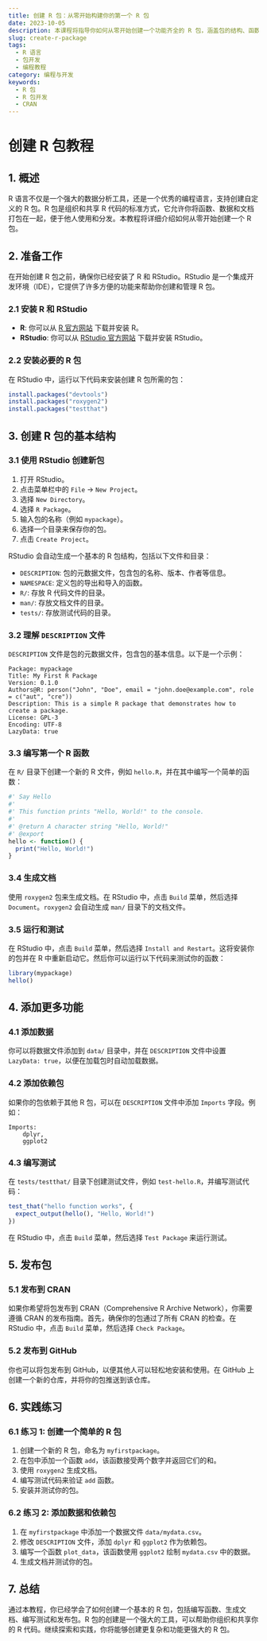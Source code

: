 ```yaml
---
title: 创建 R 包：从零开始构建你的第一个 R 包
date: 2023-10-05
description: 本课程将指导你如何从零开始创建一个功能齐全的 R 包，涵盖包的结构、函数编写、文档编写、测试以及发布到 CRAN 的完整流程。
slug: create-r-package
tags:
  - R 语言
  - 包开发
  - 编程教程
category: 编程与开发
keywords:
  - R 包
  - R 包开发
  - CRAN
---
```


# 创建 R 包教程

## 1. 概述

R 语言不仅是一个强大的数据分析工具，还是一个优秀的编程语言，支持创建自定义的 R 包。R 包是组织和共享 R 代码的标准方式，它允许你将函数、数据和文档打包在一起，便于他人使用和分发。本教程将详细介绍如何从零开始创建一个 R 包。

## 2. 准备工作

在开始创建 R 包之前，确保你已经安装了 R 和 RStudio。RStudio 是一个集成开发环境（IDE），它提供了许多方便的功能来帮助你创建和管理 R 包。

### 2.1 安装 R 和 RStudio

- **R**: 你可以从 [R 官方网站](https://www.r-project.org/) 下载并安装 R。
- **RStudio**: 你可以从 [RStudio 官方网站](https://www.rstudio.com/products/rstudio/download/) 下载并安装 RStudio。

### 2.2 安装必要的 R 包

在 RStudio 中，运行以下代码来安装创建 R 包所需的包：

```r
install.packages("devtools")
install.packages("roxygen2")
install.packages("testthat")
```

## 3. 创建 R 包的基本结构

### 3.1 使用 RStudio 创建新包

1. 打开 RStudio。
2. 点击菜单栏中的 `File` -> `New Project`。
3. 选择 `New Directory`。
4. 选择 `R Package`。
5. 输入包的名称（例如 `mypackage`）。
6. 选择一个目录来保存你的包。
7. 点击 `Create Project`。

RStudio 会自动生成一个基本的 R 包结构，包括以下文件和目录：

- `DESCRIPTION`: 包的元数据文件，包含包的名称、版本、作者等信息。
- `NAMESPACE`: 定义包的导出和导入的函数。
- `R/`: 存放 R 代码文件的目录。
- `man/`: 存放文档文件的目录。
- `tests/`: 存放测试代码的目录。

### 3.2 理解 `DESCRIPTION` 文件

`DESCRIPTION` 文件是包的元数据文件，包含包的基本信息。以下是一个示例：

```plaintext
Package: mypackage
Title: My First R Package
Version: 0.1.0
Authors@R: person("John", "Doe", email = "john.doe@example.com", role = c("aut", "cre"))
Description: This is a simple R package that demonstrates how to create a package.
License: GPL-3
Encoding: UTF-8
LazyData: true
```

### 3.3 编写第一个 R 函数

在 `R/` 目录下创建一个新的 R 文件，例如 `hello.R`，并在其中编写一个简单的函数：

```r
#' Say Hello
#'
#' This function prints "Hello, World!" to the console.
#'
#' @return A character string "Hello, World!"
#' @export
hello <- function() {
  print("Hello, World!")
}
```

### 3.4 生成文档

使用 `roxygen2` 包来生成文档。在 RStudio 中，点击 `Build` 菜单，然后选择 `Document`。`roxygen2` 会自动生成 `man/` 目录下的文档文件。

### 3.5 运行和测试

在 RStudio 中，点击 `Build` 菜单，然后选择 `Install and Restart`。这将安装你的包并在 R 中重新启动它。然后你可以运行以下代码来测试你的函数：

```r
library(mypackage)
hello()
```

## 4. 添加更多功能

### 4.1 添加数据

你可以将数据文件添加到 `data/` 目录中，并在 `DESCRIPTION` 文件中设置 `LazyData: true`，以便在加载包时自动加载数据。

### 4.2 添加依赖包

如果你的包依赖于其他 R 包，可以在 `DESCRIPTION` 文件中添加 `Imports` 字段。例如：

```plaintext
Imports:
    dplyr,
    ggplot2
```

### 4.3 编写测试

在 `tests/testthat/` 目录下创建测试文件，例如 `test-hello.R`，并编写测试代码：

```r
test_that("hello function works", {
  expect_output(hello(), "Hello, World!")
})
```

在 RStudio 中，点击 `Build` 菜单，然后选择 `Test Package` 来运行测试。

## 5. 发布包

### 5.1 发布到 CRAN

如果你希望将包发布到 CRAN（Comprehensive R Archive Network），你需要遵循 CRAN 的发布指南。首先，确保你的包通过了所有 CRAN 的检查。在 RStudio 中，点击 `Build` 菜单，然后选择 `Check Package`。

### 5.2 发布到 GitHub

你也可以将包发布到 GitHub，以便其他人可以轻松地安装和使用。在 GitHub 上创建一个新的仓库，并将你的包推送到该仓库。

## 6. 实践练习

### 6.1 练习 1: 创建一个简单的 R 包

1. 创建一个新的 R 包，命名为 `myfirstpackage`。
2. 在包中添加一个函数 `add`，该函数接受两个数字并返回它们的和。
3. 使用 `roxygen2` 生成文档。
4. 编写测试代码来验证 `add` 函数。
5. 安装并测试你的包。

### 6.2 练习 2: 添加数据和依赖包

1. 在 `myfirstpackage` 中添加一个数据文件 `data/mydata.csv`。
2. 修改 `DESCRIPTION` 文件，添加 `dplyr` 和 `ggplot2` 作为依赖包。
3. 编写一个函数 `plot_data`，该函数使用 `ggplot2` 绘制 `mydata.csv` 中的数据。
4. 生成文档并测试你的包。

## 7. 总结

通过本教程，你已经学会了如何创建一个基本的 R 包，包括编写函数、生成文档、编写测试和发布包。R 包的创建是一个强大的工具，可以帮助你组织和共享你的 R 代码。继续探索和实践，你将能够创建更复杂和功能更强大的 R 包。